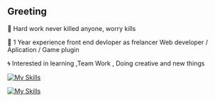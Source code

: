 ## Greeting


:low_brightness: Hard work never killed anyone, worry kills 

:trident: 1  Year experience front end devloper as frelancer Web developer / Aplication / Game plugin 

:cyclone: Interested in learning ,Team Work , Doing creative and new things 



[![My Skills](https://skillicons.dev/icons?i=js,html,css,tailwind,sass,nextjs,react,vite	)](https://skillicons.dev)


[![My Skills](https://skillicons.dev/icons?i=vscode,webstorm,figma,wordpress)](https://skillicons.dev)
